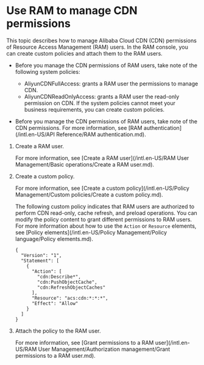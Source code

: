 # Use RAM to manage CDN permissions

This topic describes how to manage Alibaba Cloud CDN \(CDN\) permissions of Resource Access Management \(RAM\) users. In the RAM console, you can create custom policies and attach them to the RAM users.

-   Before you manage the CDN permissions of RAM users, take note of the following system policies:

    -   AliyunCDNFullAccess: grants a RAM user the permissions to manage CDN.
    -   AliyunCDNReadOnlyAccess: grants a RAM user the read-only permission on CDN.
    If the system policies cannot meet your business requirements, you can create custom policies.

-   Before you manage the CDN permissions of RAM users, take note of the CDN permissions. For more information, see [RAM authentication](/intl.en-US/API Reference/RAM authentication.md).

1.  Create a RAM user.

    For more information, see [Create a RAM user](/intl.en-US/RAM User Management/Basic operations/Create a RAM user.md).

2.  Create a custom policy.

    For more information, see [Create a custom policy](/intl.en-US/Policy Management/Custom policies/Create a custom policy.md).

    The following custom policy indicates that RAM users are authorized to perform CDN read-only, cache refresh, and preload operations. You can modify the policy content to grant different permissions to RAM users. For more information about how to use the `Action` or `Resource` elements, see [Policy elements](/intl.en-US/Policy Management/Policy language/Policy elements.md).

    ```
    {
      "Version": "1",
      "Statement": [
        {
          "Action": [
            "cdn:Describe*",
            "cdn:PushObjectCache",
            "cdn:RefreshObjectCaches"
          ],
          "Resource": "acs:cdn:*:*:*",
          "Effect": "Allow"
        }
      ]
    }
    ```

3.  Attach the policy to the RAM user.

    For more information, see [Grant permissions to a RAM user](/intl.en-US/RAM User Management/Authorization management/Grant permissions to a RAM user.md).


